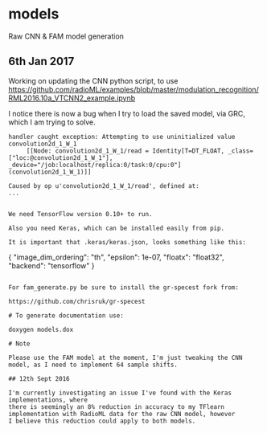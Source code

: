 # models

Raw CNN &amp; FAM model generation

## 6th Jan 2017

Working on updating the CNN python script, to use  https://github.com/radioML/examples/blob/master/modulation_recognition/RML2016.10a_VTCNN2_example.ipynb

I notice there is now a bug when I try to load the saved model, via GRC, which I am trying to solve.

```
handler caught exception: Attempting to use uninitialized value convolution2d_1_W_1
	 [[Node: convolution2d_1_W_1/read = Identity[T=DT_FLOAT, _class=["loc:@convolution2d_1_W_1"], _device="/job:localhost/replica:0/task:0/cpu:0"](convolution2d_1_W_1)]]

Caused by op u'convolution2d_1_W_1/read', defined at:
...


We need TensorFlow version 0.10+ to run.

Also you need Keras, which can be installed easily from pip.

It is important that .keras/keras.json, looks something like this:

```
{
    "image_dim_ordering": "th", 
    "epsilon": 1e-07, 
    "floatx": "float32", 
    "backend": "tensorflow"
}
```

For fam_generate.py be sure to install the gr-specest fork from: 

https://github.com/chrisruk/gr-specest

# To generate documentation use:

doxygen models.dox

# Note

Please use the FAM model at the moment, I'm just tweaking the CNN model, as I need to implement 64 sample shifts.

## 12th Sept 2016

I'm currently investigating an issue I've found with the Keras implementations, where 
there is seemingly an 8% reduction in accuracy to my TFlearn implementation with RadioML data for the raw CNN model, however
I believe this reduction could apply to both models.
